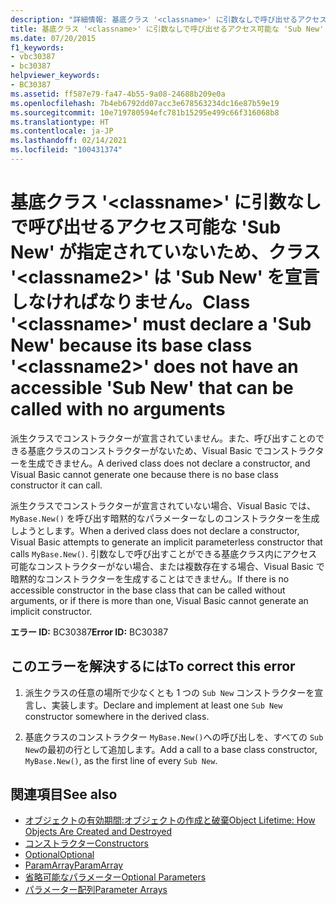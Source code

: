 ```yaml
---
description: "詳細情報: 基底クラス '<classname>' に引数なしで呼び出せるアクセス可能な 'Sub New' が指定されていないため、クラス '<classname2>' は 'Sub New' を宣言しなければなりません"
title: 基底クラス '<classname>' に引数なしで呼び出せるアクセス可能な 'Sub New' が指定されていないため、クラス '<classname2>' は 'Sub New' を宣言しなければなりません。
ms.date: 07/20/2015
f1_keywords:
- vbc30387
- bc30387
helpviewer_keywords:
- BC30387
ms.assetid: ff587e79-fa47-4b55-9a08-24688b209e0a
ms.openlocfilehash: 7b4eb6792dd07acc3e678563234dc16e87b59e19
ms.sourcegitcommit: 10e719780594efc781b15295e499c66f316068b8
ms.translationtype: HT
ms.contentlocale: ja-JP
ms.lasthandoff: 02/14/2021
ms.locfileid: "100431374"
---
```

# <a name="class-classname-must-declare-a-sub-new-because-its-base-class-classname2-does-not-have-an-accessible-sub-new-that-can-be-called-with-no-arguments"></a><span data-ttu-id="688e2-103">基底クラス '\<classname>' に引数なしで呼び出せるアクセス可能な 'Sub New' が指定されていないため、クラス '\<classname2>' は 'Sub New' を宣言しなければなりません。</span><span class="sxs-lookup"><span data-stu-id="688e2-103">Class '\<classname>' must declare a 'Sub New' because its base class '\<classname2>' does not have an accessible 'Sub New' that can be called with no arguments</span></span>

<span data-ttu-id="688e2-104">派生クラスでコンストラクターが宣言されていません。また、呼び出すことのできる基底クラスのコンストラクターがないため、Visual Basic でコンストラクターを生成できません。</span><span class="sxs-lookup"><span data-stu-id="688e2-104">A derived class does not declare a constructor, and Visual Basic cannot generate one because there is no base class constructor it can call.</span></span>  
  
 <span data-ttu-id="688e2-105">派生クラスでコンストラクターが宣言されていない場合、Visual Basic では、`MyBase.New()` を呼び出す暗黙的なパラメーターなしのコンストラクターを生成しようとします。</span><span class="sxs-lookup"><span data-stu-id="688e2-105">When a derived class does not declare a constructor, Visual Basic attempts to generate an implicit parameterless constructor that calls `MyBase.New()`.</span></span> <span data-ttu-id="688e2-106">引数なしで呼び出すことができる基底クラス内にアクセス可能なコンストラクターがない場合、または複数存在する場合、Visual Basic で暗黙的なコンストラクターを生成することはできません。</span><span class="sxs-lookup"><span data-stu-id="688e2-106">If there is no accessible constructor in the base class that can be called without arguments, or if there is more than one, Visual Basic cannot generate an implicit constructor.</span></span>  
  
 <span data-ttu-id="688e2-107">**エラー ID:** BC30387</span><span class="sxs-lookup"><span data-stu-id="688e2-107">**Error ID:** BC30387</span></span>  
  
## <a name="to-correct-this-error"></a><span data-ttu-id="688e2-108">このエラーを解決するには</span><span class="sxs-lookup"><span data-stu-id="688e2-108">To correct this error</span></span>  
  
1. <span data-ttu-id="688e2-109">派生クラスの任意の場所で少なくとも 1 つの `Sub New` コンストラクターを宣言し、実装します。</span><span class="sxs-lookup"><span data-stu-id="688e2-109">Declare and implement at least one `Sub New` constructor somewhere in the derived class.</span></span>  
  
2. <span data-ttu-id="688e2-110">基底クラスのコンストラクター `MyBase.New()`への呼び出しを、すべての `Sub New`の最初の行として追加します。</span><span class="sxs-lookup"><span data-stu-id="688e2-110">Add a call to a base class constructor, `MyBase.New()`, as the first line of every `Sub New`.</span></span>  
  
## <a name="see-also"></a><span data-ttu-id="688e2-111">関連項目</span><span class="sxs-lookup"><span data-stu-id="688e2-111">See also</span></span>

- [<span data-ttu-id="688e2-112">オブジェクトの有効期間:オブジェクトの作成と破棄</span><span class="sxs-lookup"><span data-stu-id="688e2-112">Object Lifetime: How Objects Are Created and Destroyed</span></span>](../programming-guide/language-features/objects-and-classes/object-lifetime-how-objects-are-created-and-destroyed.md)
- [<span data-ttu-id="688e2-113">コンストラクター</span><span class="sxs-lookup"><span data-stu-id="688e2-113">Constructors</span></span>](../programming-guide/concepts/object-oriented-programming.md#constructors)
- [<span data-ttu-id="688e2-114">Optional</span><span class="sxs-lookup"><span data-stu-id="688e2-114">Optional</span></span>](../language-reference/modifiers/optional.md)
- [<span data-ttu-id="688e2-115">ParamArray</span><span class="sxs-lookup"><span data-stu-id="688e2-115">ParamArray</span></span>](../language-reference/modifiers/paramarray.md)
- [<span data-ttu-id="688e2-116">省略可能なパラメーター</span><span class="sxs-lookup"><span data-stu-id="688e2-116">Optional Parameters</span></span>](../programming-guide/language-features/procedures/optional-parameters.md)
- [<span data-ttu-id="688e2-117">パラメーター配列</span><span class="sxs-lookup"><span data-stu-id="688e2-117">Parameter Arrays</span></span>](../programming-guide/language-features/procedures/parameter-arrays.md)
